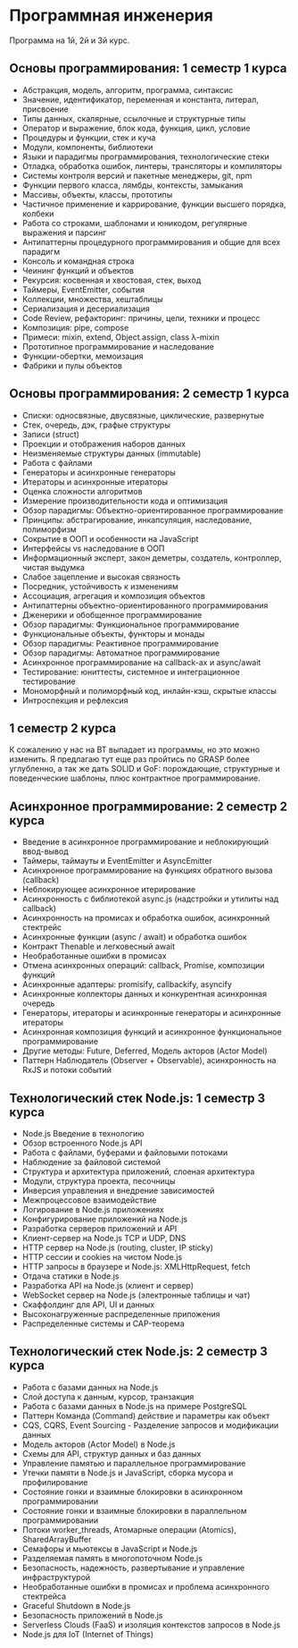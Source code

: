 # Программная инженерия

Программа на 1й, 2й и 3й курс.

## Основы программирования: 1 семестр 1 курса

- Абстракция, модель, алгоритм, программа, синтаксис
- Значение, идентификатор, переменная и константа, литерал, присвоение
- Типы данных, скалярные, ссылочные и структурные типы
- Оператор и выражение, блок кода, функция, цикл, условие
- Процедуры и функции, стек и куча
- Модули, компоненты, библиотеки
- Языки и парадигмы программирования, технологические стеки
- Отладка, обработка ошибок, линтеры, трансляторы и компиляторы
- Системы контроля версий и пакетные менеджеры, git, npm
- Функции первого класса, лямбды, контексты, замыкания
- Массивы, объекты, классы, прототипы
- Частичное применение и каррирование, функции высшего порядка, колбеки
- Работа со строками, шаблонами и юникодом, регулярные выражения и парсинг
- Антипаттерны процедурного программирования и общие для всех парадигм
- Консоль и командная строка
- Чеининг функций и объектов
- Рекурсия: косвенная и хвостовая, стек, выход
- Таймеры, EventEmitter, события
- Коллекции, множества, хештаблицы
- Сериализация и десериализация
- Code Review, рефакторинг: причины, цели, техники и процесс
- Композиция: pipe, compose
- Примеси: mixin, extend, Object.assign, class λ-mixin
- Прототипное программирование и наследование
- Функции-обертки, мемоизация
- Фабрики и пулы объектов

## Основы программирования: 2 семестр 1 курса

- Списки: односвязные, двусвязные, циклические, развернутые
- Стек, очередь, дэк, графые структуры
- Записи (struct)
- Проекции и отображения наборов данных
- Неизменяемые структуры данных (immutable)
- Работа с файлами
- Генераторы и асинхронные генераторы
- Итераторы и асинхронные итераторы
- Оценка сложности алгоритмов
- Измерение производительности кода и оптимизация
- Обзор парадигмы: Объектно-ориентированное программирование
- Принципы: абстрагирование, инкапсуляция, наследование, полиморфизм
- Сокрытие в ООП и особенности на JavaScript
- Интерфейсы vs наследование в ООП
- Информационный эксперт, закон деметры, создатель, контроллер, чистая выдумка
- Слабое зацепление и высокая связность
- Посредник, устойчивость к изменениям
- Ассоциация, агрегация и композиция объектов
- Антипаттерны объектно-ориентированного программирования
- Дженерики и обобщенное программирование
- Обзор парадигмы: Функциональное программирование
- Функциональные объекты, функторы и монады
- Обзор парадигмы: Реактивное программирование
- Обзор парадигмы: Автоматное программирование
- Асинхронное программирование на callback-ах и async/await
- Тестирование: юниттесты, системное и интеграционное тестирование
- Мономорфный и полиморфный код, инлайн-кэш, скрытые классы
- Интроспекция и рефлексия

## 1 семестр 2 курса

К сожалению у нас на ВТ выпадает из программы, но это можно изменить.
Я предлагаю тут еще раз пройтись по GRASP более углубленно, а так же дать SOLID
и GoF: порождающие, структурные и поведенческие шаблоны, плюс контрактное
программирование.

## Асинхронное программирование: 2 семестр 2 курса

- Введение в асинхронное программирование и неблокирующий ввод-вывод
- Таймеры, таймауты и EventEmitter и AsyncEmitter
- Асинхронное программирование на функциях обратного вызова (callback)
- Неблокирующее асинхронное итерирование
- Асинхронность с библиотекой async.js (надстройки и утилиты над callback)
- Асинхронность на промисах и обработка ошибок, асинхронный стектрейс
- Асинхронные функции (async / await) и обработка ошибок
- Контракт Thenable и легковесный await
- Необработанные ошибки в промисах
- Отмена асинхронных операций: callback, Promise, композиции функций
- Асинхронные адаптеры: promisify, callbackify, asyncify
- Асинхронные коллекторы данных и конкурентная асинхронная очередь
- Генераторы, итераторы и асинхронные генераторы и асинхронные итераторы
- Асинхронная композиция функций и асинхронное функциональное программирование
- Другие методы: Future, Deferred, Модель акторов (Actor Model)
- Паттерн Наблюдатель (Observer + Observable), асинхронность на RxJS и потоки событий

## Технологический стек Node.js: 1 семестр 3 курса

- Node.js Введение в технологию
- Обзор встроенного Node.js API
- Работа с файлами, буферами и файловыми потоками
- Наблюдение за файловой системой
- Структура и архитектура приложений, слоеная архитектура
- Модули, структура проекта, песочницы
- Инверсия управления и внедрение зависимостей
- Межпроцессовое взаимодействие
- Логирование в Node.js приложениях
- Конфигурирование приложений на Node.js
- Разработка серверов приложений и API
- Клиент-сервер на Node.js TCP и UDP, DNS
- HTTP сервер на Node.js (routing, cluster, IP sticky)
- HTTP сессии и cookies на чистом Node.js
- HTTP запросы в браузере и Node.js: XMLHttpRequest, fetch
- Отдача статики в Node.js
- Разработка API на Node.js (клиент и сервер)
- WebSocket сервер на Node.js (электронные таблицы и чат)
- Скаффолдинг для API, UI и данных
- Высоконагруженные распределенные приложения
- Распределенные системы и CAP-теорема

## Технологический стек Node.js: 2 семестр 3 курса

- Работа с базами данных на Node.js
- Слой доступа к данным, курсор, транзакция
- Работа с базами данных в Node.js на примере PostgreSQL
- Паттерн Команда (Command) действие и параметры как объект
- CQS, CQRS, Event Sourcing - Разделение запросов и модификации данных
- Модель акторов (Actor Model) в Node.js
- Схемы для API, структур данных и баз данных
- Управление памятью и параллельное программирование
- Утечки памяти в Node.js и JavaScript, сборка мусора и профилирование
- Состояние гонки и взаимные блокировки в асинхронном программировании
- Состояние гонки и взаимные блокировки в параллельном программировании
- Потоки worker_threads, Атомарные операции (Atomics), SharedArrayBuffer
- Семафоры и мьютексы в JavaScript и Node.js
- Разделяемая память в многопоточном Node.js
- Безопасность, надежность, развертывание и управление инфраструктурой
- Необработанные ошибки в промисах и проблема асинхронного стектрейса
- Graceful Shutdown в Node.js
- Безопасность приложений в Node.js
- Serverless Clouds (FaaS) и изоляция контекстов запросов в Node.js
- Node.js для IoT (Internet of Things)
